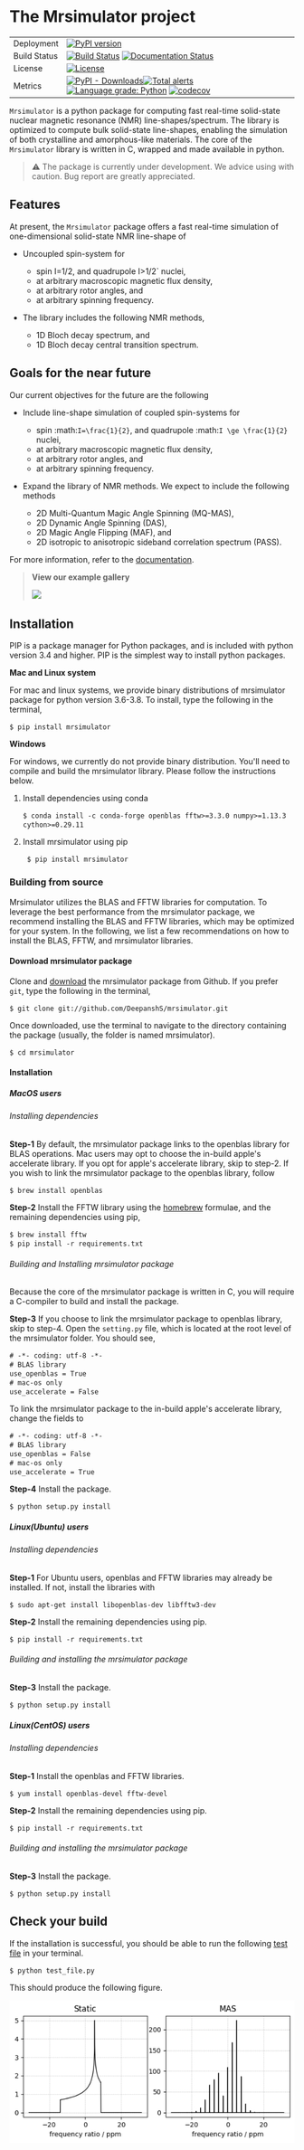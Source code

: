 # The Mrsimulator project

|              |                                                                                                                                                                                                                                                                                                                                                                                                                                                                                                                                                                                                                      |
| ------------ | -------------------------------------------------------------------------------------------------------------------------------------------------------------------------------------------------------------------------------------------------------------------------------------------------------------------------------------------------------------------------------------------------------------------------------------------------------------------------------------------------------------------------------------------------------------------------------------------------------------------- |
| Deployment   | [![PyPI version](https://badge.fury.io/py/mrsimulator.svg)](https://badge.fury.io/py/mrsimulator)                                                                                                                                                                                                                                                                                                                                                                                                                                                                                                                    |
| Build Status | [![Build Status](https://travis-ci.org/DeepanshS/mrsimulator.svg?branch=master)](https://travis-ci.org/DeepanshS/mrsimulator) [![Documentation Status](https://readthedocs.org/projects/mrsimulator/badge/?version=master)](https://mrsimulator.readthedocs.io/en/master/?badge=master)                                                                                                                                                                                                                                                                                                                              |
| License      | [![License](https://img.shields.io/badge/License-BSD%203--Clause-blue.svg)](https://opensource.org/licenses/BSD-3-Clause)                                                                                                                                                                                                                                                                                                                                                                                                                                                                                            |
| Metrics      | [![PyPI - Downloads](https://img.shields.io/pypi/dm/mrsimulator.svg)](https://img.shields.io/pypi/dm/mrsimulator)[![Total alerts](https://img.shields.io/lgtm/alerts/g/DeepanshS/mrsimulator.svg?logo=lgtm&logoWidth=18)](https://lgtm.com/projects/g/DeepanshS/mrsimulator/alerts/) [![Language grade: Python](https://img.shields.io/lgtm/grade/python/g/DeepanshS/mrsimulator.svg?logo=lgtm&logoWidth=18)](https://lgtm.com/projects/g/DeepanshS/mrsimulator/context:python) [![codecov](https://codecov.io/gh/DeepanshS/mrsimulator/branch/master/graph/badge.svg)](https://codecov.io/gh/DeepanshS/mrsimulator) |

`Mrsimulator` is a python package for computing fast real-time solid-state nuclear
magnetic resonance (NMR) line-shapes/spectrum. The library is optimized to compute bulk
solid-state line-shapes, enabling the simulation of both crystalline and amorphous-like
materials. The core of the `Mrsimulator` library is written in C, wrapped and made
available in python.

> :warning: The package is currently under development. We advice using with caution. Bug report are greatly appreciated.

## Features

At present, the `Mrsimulator` package offers a fast real-time simulation of
one-dimensional solid-state NMR line-shape of

- Uncoupled spin-system for

  - spin I=1/2, and quadrupole I>1/2` nuclei,
  - at arbitrary macroscopic magnetic flux density,
  - at arbitrary rotor angles, and
  - at arbitrary spinning frequency.

- The library includes the following NMR methods,

  - 1D Bloch decay spectrum, and
  - 1D Bloch decay central transition spectrum.

## Goals for the near future

Our current objectives for the future are the following

- Include line-shape simulation of coupled spin-systems for

  - spin :math:`I=\frac{1}{2}`, and quadrupole :math:`I \ge \frac{1}{2}` nuclei,
  - at arbitrary macroscopic magnetic flux density,
  - at arbitrary rotor angles, and
  - at arbitrary spinning frequency.

- Expand the library of NMR methods. We expect to include the following methods

  - 2D Multi-Quantum Magic Angle Spinning (MQ-MAS),
  - 2D Dynamic Angle Spinning (DAS),
  - 2D Magic Angle Flipping (MAF), and
  - 2D isotropic to anisotropic sideband correlation spectrum (PASS).

For more information, refer to the
[documentation](https://mrsimulator.readthedocs.io/en/stable/).

> **View our example gallery**
>
> [![](https://img.shields.io/badge/View-Example%20Gallery-Purple?s=small)](https://mrsimulator.readthedocs.io/en/stable/auto_examples/index.html)

## Installation

PIP is a package manager for Python packages, and is included with python version 3.4
and higher. PIP is the simplest way to install python packages.

**Mac and Linux system**

For mac and linux systems, we provide binary distributions of mrsimulator
package for python version 3.6-3.8. To install, type the following in the
terminal,

    $ pip install mrsimulator

**Windows**

For windows, we currently do not provide binary distribution. You'll need to compile and build the mrsimulator library. Please follow the instructions below.

1.  Install dependencies using conda

        $ conda install -c conda-forge openblas fftw>=3.3.0 numpy>=1.13.3 cython>=0.29.11

2.  Install mrsimulator using pip

         $ pip install mrsimulator

### Building from source

Mrsimulator utilizes the BLAS and FFTW libraries for computation. To leverage the best
performance from the mrsimulator package, we recommend installing the BLAS and FFTW
libraries, which may be optimized for your system. In the following, we
list a few recommendations on how to install the BLAS, FFTW, and mrsimulator libraries.

#### Download mrsimulator package

Clone and [download](https://github.com/DeepanshS/mrsimulator) the mrsimulator package
from Github. If you prefer `git`, type the following in the terminal,

    $ git clone git://github.com/DeepanshS/mrsimulator.git

Once downloaded, use the terminal to navigate to the directory
containing the package (usually, the folder is named mrsimulator).

    $ cd mrsimulator

#### Installation

##### MacOS users

###### Installing dependencies

**Step-1** By default, the mrsimulator package links to the openblas library for BLAS
operations. Mac users may opt to choose the in-build apple's accelerate library. If you
opt for apple's accelerate library, skip to step-2. If you wish to link the mrsimulator
package to the openblas library, follow

    $ brew install openblas

**Step-2** Install the FFTW library using the [homebrew](https://brew.sh) formulae,
and the remaining dependencies using pip,

    $ brew install fftw
    $ pip install -r requirements.txt

###### Building and Installing mrsimulator package

Because the core of the mrsimulator package is written in C, you will
require a C-compiler to build and install the package.

**Step-3** If you choose to link the
mrsimulator package to openblas library, skip to step-4.
Open the `setting.py` file, which is located at the root level of the mrsimulator
folder. You should see,

    # -*- coding: utf-8 -*-
    # BLAS library
    use_openblas = True
    # mac-os only
    use_accelerate = False

To link the mrsimulator package to the in-build apple's accelerate library, change the
fields to

    # -*- coding: utf-8 -*-
    # BLAS library
    use_openblas = False
    # mac-os only
    use_accelerate = True

**Step-4** Install the package.

    $ python setup.py install

##### Linux(Ubuntu) users

###### Installing dependencies

**Step-1** For Ubuntu users, openblas and FFTW libraries may already be installed. If
not, install the libraries with

    $ sudo apt-get install libopenblas-dev libfftw3-dev

**Step-2** Install the remaining dependencies using pip.

    $ pip install -r requirements.txt

###### Building and installing the mrsimulator package

**Step-3** Install the package.

    $ python setup.py install

##### Linux(CentOS) users

###### Installing dependencies

**Step-1** Install the openblas and FFTW libraries.

    $ yum install openblas-devel fftw-devel

**Step-2** Install the remaining dependencies using pip.

    $ pip install -r requirements.txt

###### Building and installing the mrsimulator package

**Step-3** Install the package.

    $ python setup.py install

## Check your build

If the installation is successful, you should be able to run the following
[test file](https://raw.github.com/DeepanshS/mrsimulator-test/master/test_file_v0.3.py?raw=true)
in your terminal.

    $ python test_file.py

This should produce the following figure.

![alt text](https://raw.githubusercontent.com/DeepanshS/mrsimulator/master/docs/_static/test_output.png)
